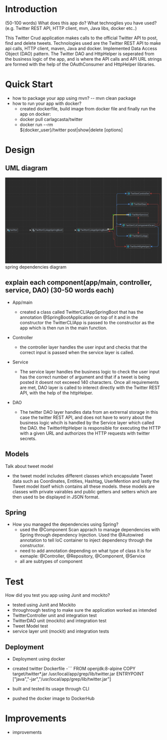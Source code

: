 # Introduction
(50-100 words)
What does this app do? What technoglies you have used? (e.g. Twitter REST API, HTTP client, mvn, Java libs, docker etc..)

This Twitter Crud application makes calls to the official Twitter API to post, find and delete tweets. Technologies used are the Twitter REST API to make api calls, HTTP client, maven, Java and docker. Implemented Data Access Object (DAO) pattern. The Twitter DAO and HttpHelper is seperated from the business logic of the app, and is where the API calls and API URL strings are formed with the help of the OAuthConsumer and HttpHelper libraries. 

# Quick Start
- how to package your app using mvn?
  -- mvn clean package
- how to run your app with docker?
   - created dockerfile, build image from docker file and finally run the app on docker:
   - docker pull carlagcasta/twitter
   - docker run --rm \
 ${docker_user}/twitter post|show|delete [options]

# Design
## UML diagram
![image](../assets/SpringBoot.JPG)
spring dependencies diagram

## explain each component(app/main, controller, service, DAO) (30-50 words each)
- App/main
  - created a class called TwitterCLIAppSpringBoot that has the annotation @SpringBootApplication on top of it and in the constructor the TwitterCLIApp is passed to the constructor as the app which is then run in the main function.
  
- Controller
  - the controller layer handles the user input and checks that the correct input is passed when the service layer is called.
  
- Service
  - The service layer handles the business logic to check the user input has the correct number of argument and that if a tweet is being posted it doesnt not exceeed 140 characters. Once all requirements are met, DAO layer is called to interect directly with the Twitter REST API, with the help of the httpHelper.

- DAO
  - The twitter DAO layer handles data from an extrernal storage in this case the twitter REST API, and does not have to worry about the business logic whcih is handled by the Service layer which called the DAO. the TwitterHtpHelper is responsible for executing the HTTP with a given URL and authorizes the HTTP requests with twitter secrets.

## Models
Talk about tweet model
* the tweet model includes different classes which encapsulate Tweet data such as Coordinates, Entities, Hashtag, UserMention and lastly the Tweet model itself which contains all these models. these models are classes with private vairables and public getters and setters which are then used to be displayed in JSON format.

## Spring
- How you managed the dependencies using Spring?
  - used the @Component Scan apprach to manage dependencies with Spring through dependency Injection. Used the @Autowired annotation to tell IoC container to inject dependency through the constructor.
  - need to add annotation depending on what type of class it is for exmaple: @Controller, @Repository, @Component, @Service
  -  all are subtypes of component
  
# Test
How did you test you app using Junit and mockito?
  - tested using Junit and Mockito
  - throughrough testing to make sure the application worked as intended
  - TwitterController unit and integration test
  - TwitterDAO unit (mockito) and integration test 
  - Tweet Model test
  - service layer unit (mockit) and integration tests

## Deployment
  - Deployment using docker
  - created twitter Dockerfile
  -```
   FROM openjdk:8-alpine
COPY target/twitter*.jar /usr/local/app/grep/lib/twitter.jar
ENTRYPOINT ["java","-jar","/usr/local/app/grep/lib/twitter.jar"]

  - built and tested its usage through CLI
  - pushed the docker image to DockerHub

# Improvements
- improvements
